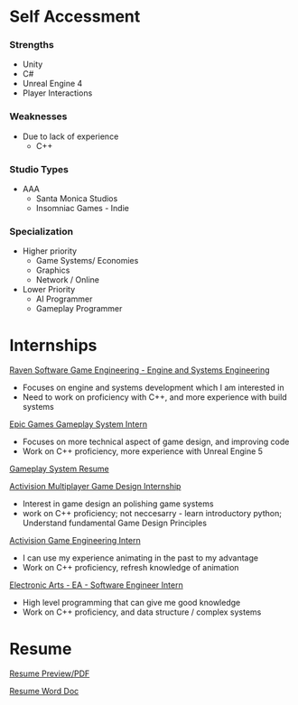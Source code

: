 # Self Accessment
  ### Strengths
  
  - Unity
  - C#
  - Unreal Engine 4
  - Player Interactions

  ### Weaknesses
  
   * Due to lack of experience 
      - C++

  ### Studio Types
  
   - AAA
       * Santa Monica Studios
       * Insomniac Games
    - Indie
      
  ### Specialization
  
  * Higher priority
      - Game Systems/ Economies
      - Graphics
      - Network / Online
  * Lower Priority
      - AI Programmer
      - Gameplay Programmer

# Internships

[Raven Software Game Engineering - Engine and Systems Engineering](https://careers.ravensoftware.com/job/R025908/2026-US-Summer-Internships-Game-Engineering)
* Focuses on engine and systems development which I am interested in
* Need to work on proficiency with C++, and more experience with build systems

[Epic Games Gameplay System Intern](https://www.epicgames.com/site/en-US/careers/jobs/5686204004)
* Focuses on more technical aspect of game design, and improving code
* Work on C++ proficiency, more experience with Unreal Engine 5

[Gameplay System Resume](./Nlundy_Nlundy_GameplaySystems_Resume.docx)

[Activision Multiplayer Game Design Internship](https://careers.activision.com/job/R025957/2026-US-Summer-Internships-Game-Design)
* Interest in game design an polishing game systems
* work on C++ proficiency; not neccesarry - learn introductory python; Understand fundamental Game Design Principles

[Activision Game Engineering Intern](https://careers.activision.com/job/R025908/2026-US-Summer-Internships-Game-Engineering)
* I can use my experience animating in the past to my advantage
* Work on C++ proficiency, refresh knowledge of animation

[Electronic Arts - EA - Software Engineer Intern](https://www.indeed.com/viewjob?jk=4d69a685307a7553&from=shareddesktop_copy)
* High level programming that can give me good knowledge
* Work on C++ proficiency, and data structure / complex systems

# Resume
[Resume Preview/PDF](./Nlundy_GameplayProgrammer_Resume.pdf)

[Resume Word Doc](./Nlundy_GameplayProgrammer_Resume.docx)
